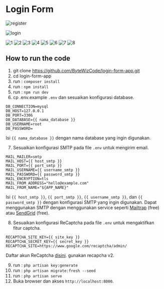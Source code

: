 # Login Form

![register](https://github.com/ByteWizCode/login-form-app/assets/136901319/436bf469-6a9b-4830-9765-eaee3acea0cd)

![login](https://github.com/ByteWizCode/login-form-app/assets/136901319/0c2cfcbf-53ad-4789-acde-9a6bf95a64ee)

![1](https://github.com/ByteWizCode/login-form-app/assets/136901319/4574e810-f70a-4359-94f2-86c2a766124e)
![2](https://github.com/ByteWizCode/login-form-app/assets/136901319/e475e2a3-1301-4b96-a873-68710a86fb6b)
![3](https://github.com/ByteWizCode/login-form-app/assets/136901319/111f7ecc-2895-4a40-a633-7ea9462c2721)
![4](https://github.com/ByteWizCode/login-form-app/assets/136901319/6cde3169-16ef-4dc8-9885-c486160916f8)
![5](https://github.com/ByteWizCode/login-form-app/assets/136901319/9b107551-28ff-406b-8471-11d593277034)
![6](https://github.com/ByteWizCode/login-form-app/assets/136901319/f20f0845-429e-4678-9eda-e4acc845cef4)
![7](https://github.com/ByteWizCode/login-form-app/assets/136901319/a4defd34-3b99-4688-995d-de54acc70dfc)
![8](https://github.com/ByteWizCode/login-form-app/assets/136901319/6143e86a-807b-43ae-8434-628b6a2d5170)


## How to run the code

1. git clone https://github.com/ByteWizCode/login-form-app.git
2. cd login-form-app
3. run : `composer install`
4. run : `npm install`
5. run : `npm run dev`
6. cp .env.example `.env` dan sesuaikan konfigurasi database.

```
DB_CONNECTION=mysql
DB_HOST=127.0.0.1
DB_PORT=3306
DB_DATABASE={{ nama_database }}
DB_USERNAME=root
DB_PASSWORD=
```

Isi `{{ nama_database }}` dengan nama database yang ingin digunakan.

7. Sesuaikan konfigurasi SMTP pada file `.env` untuk mengirim email.

```
MAIL_MAILER=smtp
MAIL_HOST={{ host_smtp }}
MAIL_PORT={{ port_smtp }}
MAIL_USERNAME={{ username_smtp }}
MAIL_PASSWORD={{ password_smtp }}
MAIL_ENCRYPTION=tls
MAIL_FROM_ADDRESS="hello@example.com"
MAIL_FROM_NAME="${APP_NAME}" 
```

Isi `{{ host_smtp }}`, `{{ port_smtp }}`, `{{ username_smtp }}`, dan `{{ password_smtp }}` dengan konfigurasi SMTP yang ingin digunakan. Dapat menggunakan SMTP dengan menggunakan service seperti [Mailtrap](https://mailtrap.io/) (free) atau [SendGrid](https://sendgrid.com/) (free).

8. Sesuaikan konfigurasi ReCaptcha pada file `.env` untuk mengaktifkan fitur captcha.

```
RECAPTCHA_SITE_KEY={{ site_key }}
RECAPTCHA_SECRET_KEY={{ secret_key }}
RECAPTCHA_SITE=https://www.google.com/recaptcha/admin/
```

Daftar akun ReCaptcha [disini](https://www.google.com/recaptcha/admin/create). gunakan recapcha v2.

9. run : `php artisan key:generate`
10. run : `php artisan migrate:fresh --seed`
11. run : `php artisan serve`
12. Buka browser dan akses `http://localhost:8000`.
